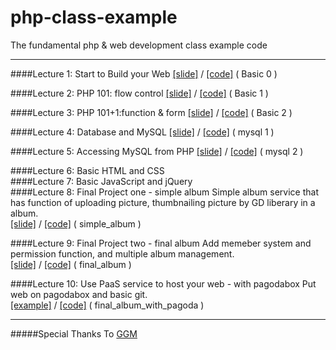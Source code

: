 php-class-example
=================

The fundamental php &amp; web development class example code

---

####Lecture 1: Start to Build your Web 
[[slide]](https://speakerdeck.com/lucienlee/start-to-build-your-web) / [[code]](https://github.com/LucienLee/php-class-example/tree/master/basic0) ( Basic 0 )

####Lecture 2: PHP 101: flow control
[[slide]](https://speakerdeck.com/lucienlee/php-101-flow-control) / [[code]](https://github.com/LucienLee/php-class-example/tree/master/basic1) ( Basic 1 )

####Lecture 3: PHP 101+1:function & form 
[[slide]](https://speakerdeck.com/lucienlee/php-101-plus-1-function-and-form) / [[code]](https://github.com/LucienLee/php-class-example/tree/master/basic2) ( Basic 2 )

####Lecture 4: Database and MySQL
[[slide]](https://speakerdeck.com/lucienlee/database-and-mysql) / [[code]](https://github.com/LucienLee/php-class-example/tree/master/mysql1) ( mysql 1 )
 
####Lecture 5: Accessing MySQL from PHP
[[slide]](https://speakerdeck.com/lucienlee/accessing-mysql-from-php) / [[code]](https://github.com/LucienLee/php-class-example/tree/master/mysql2) ( mysql 2 ) 

####Lecture 6: Basic HTML and CSS  
####Lecture 7: Basic JavaScript and jQuery  
####Lecture 8: Final Project one - simple album
Simple album service that has function of uploading picture, thumbnailing picture by GD liberary in a album.  
[[slide]](https://speakerdeck.com/lucienlee/simple-album) / 
[[code]](https://github.com/LucienLee/php-class-example/tree/master/simple_album) ( simple_album )

####Lecture 9: Final Project two - final album
Add memeber system and permission function, and multiple album management.  
[[slide]](https://speakerdeck.com/lucienlee/final-album) / [[code]](https://github.com/LucienLee/php-class-example/tree/master/final_album) ( final_album )

####Lecture 10: Use PaaS service to host your web - with pagodabox
Put web on pagodabox and basic git.  
[[example]](https://album.gopagoda.com/) / 
[[code]](https://github.com/LucienLee/php-class-example/tree/master/final_album_with_pagoda) ( final_album_with_pagoda )


---
#####Special Thanks To [GGM](https://github.com/godgunman)
